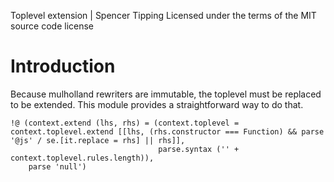 Toplevel extension | Spencer Tipping
Licensed under the terms of the MIT source code license

# Introduction

Because mulholland rewriters are immutable, the toplevel must be replaced to be extended. This module provides a straightforward way to do that.

    !@ (context.extend (lhs, rhs) = (context.toplevel = context.toplevel.extend [[lhs, (rhs.constructor === Function) && parse '@js' / se.[it.replace = rhs] || rhs]],
                                     parse.syntax ('' + context.toplevel.rules.length)),
        parse 'null')